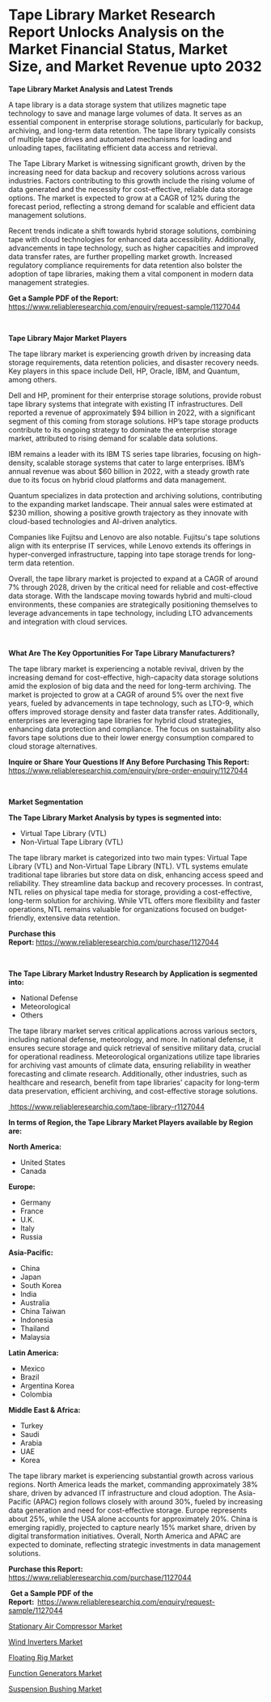 <p><h1>Tape Library Market Research Report Unlocks Analysis on the Market Financial Status, Market Size, and Market Revenue upto 2032</h1></p><p><strong>Tape Library Market Analysis and Latest Trends</strong></p>
<p><p>A tape library is a data storage system that utilizes magnetic tape technology to save and manage large volumes of data. It serves as an essential component in enterprise storage solutions, particularly for backup, archiving, and long-term data retention. The tape library typically consists of multiple tape drives and automated mechanisms for loading and unloading tapes, facilitating efficient data access and retrieval.</p><p>The Tape Library Market is witnessing significant growth, driven by the increasing need for data backup and recovery solutions across various industries. Factors contributing to this growth include the rising volume of data generated and the necessity for cost-effective, reliable data storage options. The market is expected to grow at a CAGR of 12% during the forecast period, reflecting a strong demand for scalable and efficient data management solutions.</p><p>Recent trends indicate a shift towards hybrid storage solutions, combining tape with cloud technologies for enhanced data accessibility. Additionally, advancements in tape technology, such as higher capacities and improved data transfer rates, are further propelling market growth. Increased regulatory compliance requirements for data retention also bolster the adoption of tape libraries, making them a vital component in modern data management strategies.</p></p>
<p><strong>Get a Sample PDF of the Report:&nbsp;</strong> <a href="https://www.reliableresearchiq.com/enquiry/request-sample/1127044?utm_campaign=1123&utm_medium=2&utm_source=Github&utm_content=ia&utm_term=21022025&utm_id=tape-library">https://www.reliableresearchiq.com/enquiry/request-sample/1127044</a></p>
<p>&nbsp;</p>
<p><strong>Tape Library Major Market Players</strong></p>
<p><p>The tape library market is experiencing growth driven by increasing data storage requirements, data retention policies, and disaster recovery needs. Key players in this space include Dell, HP, Oracle, IBM, and Quantum, among others. </p><p>Dell and HP, prominent for their enterprise storage solutions, provide robust tape library systems that integrate with existing IT infrastructures. Dell reported a revenue of approximately $94 billion in 2022, with a significant segment of this coming from storage solutions. HP’s tape storage products contribute to its ongoing strategy to dominate the enterprise storage market, attributed to rising demand for scalable data solutions.</p><p>IBM remains a leader with its IBM TS series tape libraries, focusing on high-density, scalable storage systems that cater to large enterprises. IBM’s annual revenue was about $60 billion in 2022, with a steady growth rate due to its focus on hybrid cloud platforms and data management.</p><p>Quantum specializes in data protection and archiving solutions, contributing to the expanding market landscape. Their annual sales were estimated at $230 million, showing a positive growth trajectory as they innovate with cloud-based technologies and AI-driven analytics.</p><p>Companies like Fujitsu and Lenovo are also notable. Fujitsu's tape solutions align with its enterprise IT services, while Lenovo extends its offerings in hyper-converged infrastructure, tapping into tape storage trends for long-term data retention.</p><p>Overall, the tape library market is projected to expand at a CAGR of around 7% through 2028, driven by the critical need for reliable and cost-effective data storage. With the landscape moving towards hybrid and multi-cloud environments, these companies are strategically positioning themselves to leverage advancements in tape technology, including LTO advancements and integration with cloud services.</p></p>
<p>&nbsp;</p>
<p><strong>What Are The Key Opportunities For Tape Library Manufacturers?</strong></p>
<p><p>The tape library market is experiencing a notable revival, driven by the increasing demand for cost-effective, high-capacity data storage solutions amid the explosion of big data and the need for long-term archiving. The market is projected to grow at a CAGR of around 5% over the next five years, fueled by advancements in tape technology, such as LTO-9, which offers improved storage density and faster data transfer rates. Additionally, enterprises are leveraging tape libraries for hybrid cloud strategies, enhancing data protection and compliance. The focus on sustainability also favors tape solutions due to their lower energy consumption compared to cloud storage alternatives.</p></p>
<p><strong>Inquire or Share Your Questions If Any Before Purchasing This Report:</strong> <a href="https://www.reliableresearchiq.com/enquiry/pre-order-enquiry/1127044?utm_campaign=1123&utm_medium=2&utm_source=Github&utm_content=ia&utm_term=21022025&utm_id=tape-library">https://www.reliableresearchiq.com/enquiry/pre-order-enquiry/1127044</a></p>
<p>&nbsp;</p>
<p><strong>Market Segmentation</strong></p>
<p><strong>The Tape Library Market Analysis by types is segmented into:</strong></p>
<p><ul><li>Virtual Tape Library (VTL)</li><li>Non-Virtual Tape Library (VTL)</li></ul></p>
<p><p>The tape library market is categorized into two main types: Virtual Tape Library (VTL) and Non-Virtual Tape Library (NTL). VTL systems emulate traditional tape libraries but store data on disk, enhancing access speed and reliability. They streamline data backup and recovery processes. In contrast, NTL relies on physical tape media for storage, providing a cost-effective, long-term solution for archiving. While VTL offers more flexibility and faster operations, NTL remains valuable for organizations focused on budget-friendly, extensive data retention.</p></p>
<p><strong>Purchase this Report:&nbsp;</strong><a href="https://www.reliableresearchiq.com/purchase/1127044?utm_campaign=1123&utm_medium=2&utm_source=Github&utm_content=ia&utm_term=21022025&utm_id=tape-library">https://www.reliableresearchiq.com/purchase/1127044</a></p>
<p>&nbsp;</p>
<p><strong>The Tape Library Market Industry Research by Application is segmented into:</strong></p>
<p><ul><li>National Defense</li><li>Meteorological</li><li>Others</li></ul></p>
<p><p>The tape library market serves critical applications across various sectors, including national defense, meteorology, and more. In national defense, it ensures secure storage and quick retrieval of sensitive military data, crucial for operational readiness. Meteorological organizations utilize tape libraries for archiving vast amounts of climate data, ensuring reliability in weather forecasting and climate research. Additionally, other industries, such as healthcare and research, benefit from tape libraries' capacity for long-term data preservation, efficient archiving, and cost-effective storage solutions.</p></p>
<p><a href="https://www.reliableresearchiq.com/tape-library-r1127044?utm_campaign=1123&utm_medium=2&utm_source=Github&utm_content=ia&utm_term=21022025&utm_id=tape-library">&nbsp;https://www.reliableresearchiq.com/tape-library-r1127044</a></p>
<p><strong>In terms of Region, the Tape Library Market Players available by Region are:</strong></p>
<p>
    <p> <strong> North America: </strong>
        <ul>
            <li>United States</li>
            <li>Canada</li>
        </ul>
        </p> 
    <p> <strong> Europe: </strong>
        <ul>
            <li>Germany</li>
            <li>France</li>
            <li>U.K.</li>
            <li>Italy</li>
            <li>Russia</li>
        </ul>
        </p> 
    <p> <strong> Asia-Pacific: </strong>
        <ul>
            <li>China</li>
            <li>Japan</li>
            <li>South Korea</li>
            <li>India</li>
            <li>Australia</li>
            <li>China Taiwan</li>
            <li>Indonesia</li>
            <li>Thailand</li>
            <li>Malaysia</li>
        </ul>
        </p> 
    <p> <strong> Latin America: </strong>
        <ul>
            <li>Mexico</li>
            <li>Brazil</li>
            <li>Argentina Korea</li>
            <li>Colombia</li>
        </ul>
        </p> 
    <p> <strong> Middle East & Africa: </strong>
        <ul>
            <li>Turkey</li>
            <li>Saudi</li>
            <li>Arabia</li>
            <li>UAE</li>
            <li>Korea</li>
        </ul>
    </p>
    </p>
<p><p>The tape library market is experiencing substantial growth across various regions. North America leads the market, commanding approximately 38% share, driven by advanced IT infrastructure and cloud adoption. The Asia-Pacific (APAC) region follows closely with around 30%, fueled by increasing data generation and need for cost-effective storage. Europe represents about 25%, while the USA alone accounts for approximately 20%. China is emerging rapidly, projected to capture nearly 15% market share, driven by digital transformation initiatives. Overall, North America and APAC are expected to dominate, reflecting strategic investments in data management solutions.</p></p>
<p><strong>Purchase this Report: </strong><a href="https://www.reliableresearchiq.com/purchase/1127044?utm_campaign=1123&utm_medium=2&utm_source=Github&utm_content=ia&utm_term=21022025&utm_id=tape-library">https://www.reliableresearchiq.com/purchase/1127044</a></p>
<p>&nbsp;<strong>Get a Sample PDF of the Report:&nbsp;&nbsp;</strong><a href="https://www.reliableresearchiq.com/enquiry/request-sample/1127044?utm_campaign=1123&utm_medium=2&utm_source=Github&utm_content=ia&utm_term=21022025&utm_id=tape-library">https://www.reliableresearchiq.com/enquiry/request-sample/1127044</a></p>
<p><strong></strong></p>
<p><p><a href="https://github.com/kalsirollija/Market-Research-Report-List-1/blob/main/stationary-air-compressor-market.md?utm_campaign=1123&utm_medium=2&utm_source=Github&utm_content=ia&utm_term=21022025&utm_id=tape-library">Stationary Air Compressor Market</a></p><p><a href="https://github.com/iousefzuzic/Market-Research-Report-List-1/blob/main/wind-inverters-market.md?utm_campaign=1123&utm_medium=2&utm_source=Github&utm_content=ia&utm_term=21022025&utm_id=tape-library">Wind Inverters Market</a></p><p><a href="https://github.com/shamyzinniwl/Market-Research-Report-List-1/blob/main/floating-rig-market.md?utm_campaign=1123&utm_medium=2&utm_source=Github&utm_content=ia&utm_term=21022025&utm_id=tape-library">Floating Rig Market</a></p><p><a href="https://github.com/awtryooleycp/Market-Research-Report-List-1/blob/main/function-generators-market.md?utm_campaign=1123&utm_medium=2&utm_source=Github&utm_content=ia&utm_term=21022025&utm_id=tape-library">Function Generators Market</a></p><p><a href="https://github.com/kenecezuena8/Market-Research-Report-List-1/blob/main/suspension-bushing-market.md?utm_campaign=1123&utm_medium=2&utm_source=Github&utm_content=ia&utm_term=21022025&utm_id=tape-library">Suspension Bushing Market</a></p></p>